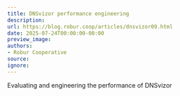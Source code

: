 ```yaml
---
title: DNSvizor performance engineering
description:
url: https://blog.robur.coop/articles/dnsvizor09.html
date: 2025-07-24T00:00:00-00:00
preview_image:
authors:
- Robur Cooperative
source:
ignore:
---
```


Evaluating and engineering the performance of DNSvizor
